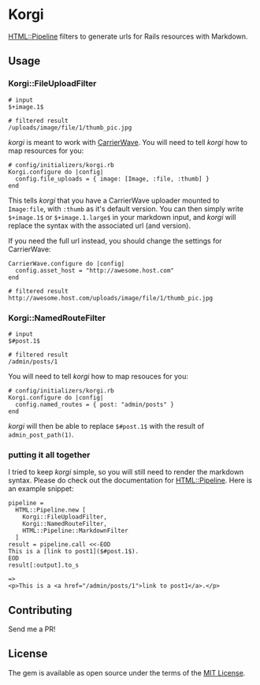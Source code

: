 # Korgi

[HTML::Pipeline](https://github.com/jch/html-pipeline) filters to generate urls for Rails resources with Markdown.

## Usage

### Korgi::FileUploadFilter

```
# input
$+image.1$

# filtered result
/uploads/image/file/1/thumb_pic.jpg
```

*korgi* is meant to work with [CarrierWave](https://github.com/carrierwaveuploader/carrierwave). You will need to tell *korgi* how to map resources for you:

```
# config/initializers/korgi.rb
Korgi.configure do |config|
  config.file_uploads = { image: [Image, :file, :thumb] }
end
```

This tells *korgi* that you have a CarrierWave uploader mounted to `Image:file`, with `:thumb` as it's default version. You can then simply write `$+image.1$` or `$+image.1.large$` in your markdown input, and *korgi* will replace the syntax with the associated url (and version).

If you need the full url instead, you should change the settings for CarrierWave:

```
CarrierWave.configure do |config|
  config.asset_host = "http://awesome.host.com"
end

# filtered result
http://awesome.host.com/uploads/image/file/1/thumb_pic.jpg
```

### Korgi::NamedRouteFilter

```
# input
$#post.1$

# filtered result
/admin/posts/1
```

You will need to tell *korgi* how to map resouces for you:

```
# config/initializers/korgi.rb
Korgi.configure do |config|
  config.named_routes = { post: "admin/posts" }
end
```

*korgi* will then be able to replace `$#post.1$` with the result of `admin_post_path(1)`.

### putting it all together

I tried to keep *korgi* simple, so you will still need to render the markdown syntax. Please do check out the documentation for [HTML::Pipeline](https://github.com/jch/html-pipeline). Here is an example snippet:

```
pipeline =
  HTML::Pipeline.new [
    Korgi::FileUploadFilter,
    Korgi::NamedRouteFilter,
    HTML::Pipeline::MarkdownFilter
  ]
result = pipeline.call <<-EOD
This is a [link to post1]($#post.1$).
EOD
result[:output].to_s

=>
<p>This is a <a href="/admin/posts/1">link to post1</a>.</p>
```

## Contributing
Send me a PR!

## License
The gem is available as open source under the terms of the [MIT License](http://opensource.org/licenses/MIT).
